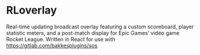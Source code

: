 # RLoverlay
Real-time updating broadcast overlay featuring a custom scoreboard, player statistic meters, and a post-match display for Epic Games’ video game Rocket League. Written in React for use with https://gitlab.com/bakkesplugins/sos
